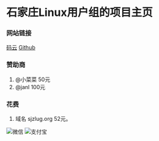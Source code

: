 # 石家庄Linux用户组的项目主页
### 网站链接
[码云](https://sjzlug.gitee.io/sjzlug.org/)
[Github](https://sjzlug.github.io/sjzlug.org/)

### 赞助商
1. @小菜菜   50元
1. @janl    100元
### 花费
1. 域名 sjzlug.org   52元。

![微信](https://www.sjzlug.org/images/wechat.png)
![支付宝](https://www.sjzlug.org/images/alipay.png)
